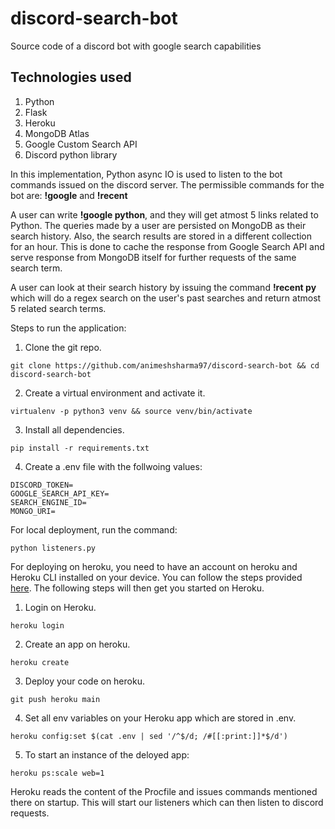 # discord-search-bot
Source code of a discord bot with google search capabilities

## Technologies used

1. Python
2. Flask
3. Heroku
4. MongoDB Atlas
5. Google Custom Search API
6. Discord python library

In this implementation, Python async IO is used to listen to the bot commands issued on the discord server.
The permissible commands for the bot are: **!google** and **!recent**

A user can write **!google python**, and they will get atmost 5 links related to Python. The queries made by a user are persisted on MongoDB as their search history. Also, the search results are stored in a different collection for an hour. This is done to cache the response from Google Search API and serve response from MongoDB itself for further requests of the same search term.

A user can look at their search history by issuing the command **!recent py** which will do a regex search on the user's past searches and return atmost 5 related search terms.

Steps to run the application:

1. Clone the git repo.
```
git clone https://github.com/animeshsharma97/discord-search-bot && cd discord-search-bot
```

2. Create a virtual environment and activate it.
```
virtualenv -p python3 venv && source venv/bin/activate
```

3. Install all dependencies.
```
pip install -r requirements.txt
```

4. Create a .env file with the follwoing values:
```
DISCORD_TOKEN=
GOOGLE_SEARCH_API_KEY=
SEARCH_ENGINE_ID=
MONGO_URI=
```

For local deployment, run the command:
```
python listeners.py
```

For deploying on heroku, you need to have an account on heroku and Heroku CLI installed on your device. You can follow the steps provided [here](https://devcenter.heroku.com/articles/getting-started-with-python?singlepage=true "Heroku Python setup"). The following steps will then get you started on Heroku.

1. Login on Heroku.
```
heroku login
```

2. Create an app on heroku.
```
heroku create
```

3. Deploy your code on heroku.
```
git push heroku main
```

4. Set all env variables on your Heroku app which are stored in .env.
```
heroku config:set $(cat .env | sed '/^$/d; /#[[:print:]]*$/d')
```

5. To start an instance of the deloyed app:
```
heroku ps:scale web=1
```

Heroku reads the content of the Procfile and issues commands mentioned there on startup. This will start our listeners which can then listen to discord requests.
